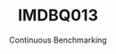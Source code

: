 ---
layout: default
title: IMDBQ013
subtitle: Continuous Benchmarking
selected: IMDB
expanded: Benchmarking
benchmark: /individual_results/IMDBQ013.html
---